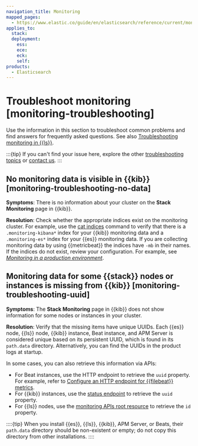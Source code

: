 ```yaml
---
navigation_title: Monitoring
mapped_pages:
  - https://www.elastic.co/guide/en/elasticsearch/reference/current/monitoring-troubleshooting.html
applies_to:
  stack:
  deployment:
    ess:
    ece:
    eck:
    self:
products:
  - Elasticsearch
---
```


# Troubleshoot monitoring [monitoring-troubleshooting]

Use the information in this section to troubleshoot common problems and find answers for frequently asked questions. See also [Troubleshooting monitoring in {{ls}}](logstash://reference/monitoring-troubleshooting.md).

:::{tip}
If you can't find your issue here, explore the other [troubleshooting topics](/troubleshoot/index.md) or [contact us](/troubleshoot/index.md#contact-us).
:::

## No monitoring data is visible in {{kib}} [monitoring-troubleshooting-no-data]

**Symptoms**: There is no information about your cluster on the **Stack Monitoring** page in {{kib}}.

**Resolution**: Check whether the appropriate indices exist on the monitoring cluster. For example, use the [cat indices](https://www.elastic.co/docs/api/doc/elasticsearch/operation/operation-cat-indices) command to verify that there is a `.monitoring-kibana*` index for your {{kib}} monitoring data and a `.monitoring-es*` index for your {{es}} monitoring data. If you are collecting monitoring data by using {{metricbeat}} the indices have `-mb` in their names. If the indices do not exist, review your configuration. For example, see [*Monitoring in a production environment*](../../deploy-manage/monitor/stack-monitoring/elasticsearch-monitoring-self-managed.md).


## Monitoring data for some {{stack}} nodes or instances is missing from {{kib}} [monitoring-troubleshooting-uuid]

**Symptoms**: The **Stack Monitoring** page in {{kib}} does not show information for some nodes or instances in your cluster.

**Resolution**: Verify that the missing items have unique UUIDs. Each {{es}} node, {{ls}} node, {{kib}} instance, Beat instance, and APM Server is considered unique based on its persistent UUID, which is found in its `path.data` directory. Alternatively, you can find the UUIDs in the product logs at startup.

In some cases, you can also retrieve this information via APIs:

* For Beat instances, use the HTTP endpoint to retrieve the `uuid` property. For example, refer to [Configure an HTTP endpoint for {{filebeat}} metrics](beats://reference/filebeat/http-endpoint.md).
* For {{kib}} instances, use the [status endpoint](/troubleshoot/kibana/access.md) to retrieve the `uuid` property.
* For {{ls}} nodes, use the [monitoring APIs root resource](logstash://reference/monitoring-logstash.md) to retrieve the `id` property.

::::{tip}
When you install {{es}}, {{ls}}, {{kib}}, APM Server, or Beats, their `path.data` directory should be non-existent or empty; do not copy this directory from other installations.
::::


